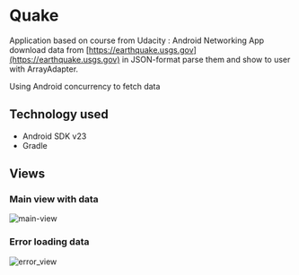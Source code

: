 # Quake

Application based on course from Udacity : Android Networking
App download data from [https://earthquake.usgs.gov](https://earthquake.usgs.gov) in JSON-format
parse them and show to user with ArrayAdapter. <br>

Using Android concurrency to fetch data

## Technology used

* Android SDK v23
* Gradle

## Views

### Main view with data

![main-view](https://user-images.githubusercontent.com/38226876/76953105-6e58e680-690e-11ea-985f-b32e0dcf0707.jpg)


### Error loading data

![error_view](https://user-images.githubusercontent.com/38226876/76953124-7c0e6c00-690e-11ea-8812-c9f0dbcae2a5.jpg)